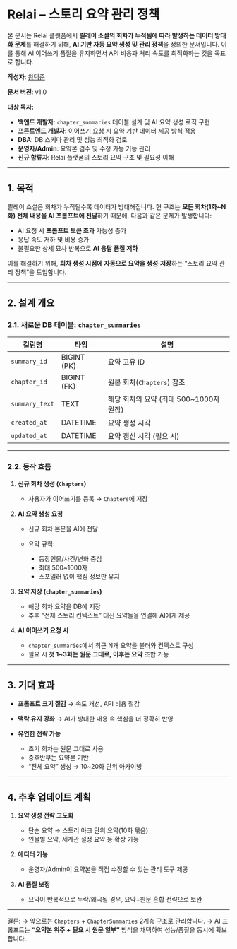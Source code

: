 # Relai – 스토리 요약 관리 정책

본 문서는 Relai 플랫폼에서 **릴레이 소설의 회차가 누적됨에 따라 발생하는 데이터 방대화 문제**를 해결하기 위해,
**AI 기반 자동 요약 생성 및 관리 정책**을 정의한 문서입니다.
이를 통해 AI 이어쓰기 품질을 유지하면서 API 비용과 처리 속도를 최적화하는 것을 목표로 합니다.

**작성자**: [왕택준](https://github.com/TJK98)

**문서 버전**: v1.0

**대상 독자:**

* **백엔드 개발자**: `chapter_summaries` 테이블 설계 및 AI 요약 생성 로직 구현
* **프론트엔드 개발자**: 이어쓰기 요청 시 요약 기반 데이터 제공 방식 적용
* **DBA**: DB 스키마 관리 및 성능 최적화 검토
* **운영자/Admin**: 요약본 검수 및 수정 가능 기능 관리
* **신규 합류자**: Relai 플랫폼의 스토리 요약 구조 및 필요성 이해

---

## **1. 목적**

릴레이 소설은 회차가 누적될수록 데이터가 방대해집니다.
현 구조는 **모든 회차(1화\~N화) 전체 내용을 AI 프롬프트에 전달**하기 때문에, 다음과 같은 문제가 발생합니다:

* AI 요청 시 **프롬프트 토큰 초과** 가능성 증가
* 응답 속도 저하 및 비용 증가
* 불필요한 상세 묘사 반복으로 **AI 응답 품질 저하**

이를 해결하기 위해, **회차 생성 시점에 자동으로 요약을 생성·저장**하는 “스토리 요약 관리 정책”을 도입합니다.

---

## **2. 설계 개요**

### 2.1. 새로운 DB 테이블: `chapter_summaries`

| 컬럼명            | 타입          | 설명                           |
| -------------- | ----------- | ---------------------------- |
| `summary_id`   | BIGINT (PK) | 요약 고유 ID                     |
| `chapter_id`   | BIGINT (FK) | 원본 회차(`Chapters`) 참조         |
| `summary_text` | TEXT        | 해당 회차의 요약 (최대 500\~1000자 권장) |
| `created_at`   | DATETIME    | 요약 생성 시각                     |
| `updated_at`   | DATETIME    | 요약 갱신 시각 (필요 시)              |

---

### 2.2. 동작 흐름

1. **신규 회차 생성 (`Chapters`)**

   * 사용자가 이어쓰기를 등록 → `Chapters`에 저장

2. **AI 요약 생성 요청**

   * 신규 회차 본문을 AI에 전달
   * 요약 규칙:

     * 등장인물/사건/변화 중심
     * 최대 500~1000자
     * 스포일러 없이 핵심 정보만 유지

3. **요약 저장 (`chapter_summaries`)**

   * 해당 회차 요약을 DB에 저장
   * 추후 “전체 스토리 컨텍스트” 대신 요약들을 연결해 AI에게 제공

4. **AI 이어쓰기 요청 시**

   * `chapter_summaries`에서 최근 N개 요약을 불러와 컨텍스트 구성
   * 필요 시 **첫 1~3화는 원문 그대로, 이후는 요약** 조합 가능

---

## **3. 기대 효과**

* **프롬프트 크기 절감** → 속도 개선, API 비용 절감
* **맥락 유지 강화** → AI가 방대한 내용 속 핵심을 더 정확히 반영
* **유연한 전략 가능**

  * 초기 회차는 원문 그대로 사용
  * 중후반부는 요약본 기반
  * “전체 요약” 생성 → 10~20화 단위 아카이빙

---

## **4. 추후 업데이트 계획**

1. **요약 생성 전략 고도화**

   * 단순 요약 → 스토리 아크 단위 요약(10화 묶음)
   * 인물별 요약, 세계관 설정 요약 등 확장 가능

2. **에디터 기능**

   * 운영자/Admin이 요약본을 직접 수정할 수 있는 관리 도구 제공

3. **AI 품질 보정**

   * 요약이 반복적으로 누락/왜곡될 경우, 요약+원문 혼합 전략으로 보완

---

결론:
→ 앞으로는 `Chapters` + `ChapterSummaries` 2계층 구조로 관리합니다.
→ AI 프롬프트는 **“요약본 위주 + 필요 시 원문 일부”** 방식을 채택하여 성능/품질을 동시에 확보합니다.
